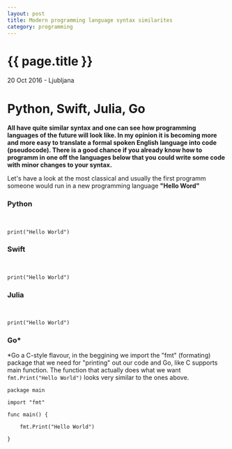 ```yaml
---
layout: post
title: Modern programming language syntax similarites
category: programming
---
```


{{ page.title }}
================

<p class="meta">20 Oct 2016 - Ljubljana</p>

# Python, Swift, Julia, Go 
**All have quite similar syntax and one can see how programming languages of the future will look like. In my opinion it is 
becoming more and more easy to translate a formal spoken English language into code (pseudocode). There is a good chance if you already know how to programm in one off the languages below that you could write some code with minor changes to your syntax.**

Let's have a look at the most classical and usually the first programm someone would run in a new programming language
**"Hello Word"**

### Python
&nbsp;
```
print("Hello World")
```


### Swift
&nbsp;
```
print("Hello World")
```


### Julia
&nbsp;
```
print("Hello World")
```

### Go*
*Go a C-style flavour, in the beggining we import the "fmt" (formating) package that we need for "printing" out our code
and Go, like C supports main function. The function that actually does what we want `fmt.Print("Hello World")` looks very similar to the ones above.

```
package main

import "fmt"

func main() {

    fmt.Print("Hello World")

}
```
